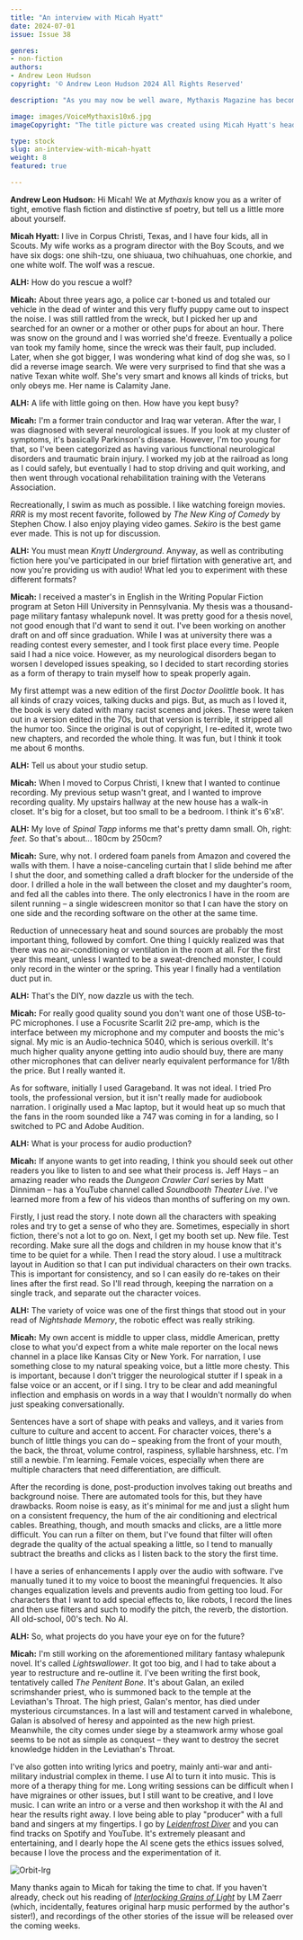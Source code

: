 ```yaml
---
title: "An interview with Micah Hyatt"
date: 2024-07-01
issue: Issue 38

genres:
- non-fiction
authors:
- Andrew Leon Hudson
copyright: '© Andrew Leon Hudson 2024 All Rights Reserved'

description: "As you may now be well aware, Mythaxis Magazine has become a platform for audio-format speculative fiction! It's fair to say that there's one man we have to thank for that: Micah Hyatt, a past contributor to these pages with fiction, poetry, and experiments in generative art, so we lured him from the studio long enough to chat a little about himself, and the voice of Mythaxis."

image: images/VoiceMythaxis10x6.jpg
imageCopyright: "The title picture was created using Micah Hyatt's headshot and a Creative Commons image by [OpenClipart-Vectors](https://pixabay.com/vectors/audio-music-sfa-jazz-sound-wave-1293262/) - many thanks!"

type: stock
slug: an-interview-with-micah-hyatt
weight: 8
featured: true

---
```


**Andrew Leon Hudson:** Hi Micah! We at *Mythaxis* know you as a writer of tight, emotive flash fiction and distinctive sf poetry, but tell us a little more about yourself. 

**Micah Hyatt:** I live in Corpus Christi, Texas, and I have four kids, all in Scouts. My wife works as a program director with the Boy Scouts, and we have six dogs: one shih-tzu, one shiuaua, two chihuahuas, one chorkie, and one white wolf. The wolf was a rescue.

**ALH:** How do you rescue a wolf?

**Micah:** About three years ago, a police car t-boned us and totaled our vehicle in the dead of winter and this very fluffy puppy came out to inspect the noise. I was still rattled from the wreck, but I picked her up and searched for an owner or a mother or other pups for about an hour. There was snow on the ground and I was worried she'd freeze. Eventually a police van took my family home, since the wreck was their fault, pup included. Later, when she got bigger, I was wondering what kind of dog she was, so I did a reverse image search. We were very surprised to find that she was a native Texan white wolf. She's very smart and knows all kinds of tricks, but only obeys me. Her name is Calamity Jane. 

**ALH:** A life with little going on then. How have you kept busy?

**Micah:** I'm a former train conductor and Iraq war veteran. After the war, I was diagnosed with several neurological issues. If you look at my cluster of symptoms, it's basically Parkinson's disease. However, I'm too young for that, so I've been categorized as having various functional neurological disorders and traumatic brain injury. I worked my job at the railroad as long as I could safely, but eventually I had to stop driving and quit working, and then went through vocational rehabilitation training with the Veterans Association.

Recreationally, I swim as much as possible. I like watching foreign movies. *RRR* is my most recent favorite, followed by *The New King of Comedy* by Stephen Chow. I also enjoy playing video games. *Sekiro* is the best game ever made. This is not up for discussion.

**ALH:** You must mean *Knytt Underground*. Anyway, as well as contributing fiction here you've participated in our brief flirtation with generative art, and now you're providing us with audio! What led you to experiment with these different formats?

**Micah:** I received a master's in English in the Writing Popular Fiction program at Seton Hill University in Pennsylvania. My thesis was a thousand-page military fantasy whalepunk novel. It was pretty good for a thesis novel, not good enough that I'd want to send it out. I've been working on another draft on and off since graduation. While I was at university there was a reading contest every semester, and I took first place every time. People said I had a nice voice. However, as my neurological disorders began to worsen I developed issues speaking, so I decided to start recording stories as a form of therapy to train myself how to speak properly again.

My first attempt was a new edition of the first *Doctor Doolittle* book. It has all kinds of crazy voices, talking ducks and pigs. But, as much as I loved it, the book is very dated with many racist scenes and jokes. These were taken out in a version edited in the 70s, but that version is terrible, it stripped all the humor too. Since the original is out of copyright, I re-edited it, wrote two new chapters, and recorded the whole thing. It was fun, but I think it took me about 6 months.

**ALH:** Tell us about your studio setup.

**Micah:** When I moved to Corpus Christi, I knew that I wanted to continue recording. My previous setup wasn't great, and I wanted to improve recording quality. My upstairs hallway at the new house has a walk-in closet. It's big for a closet, but too small to be a bedroom. I think it's 6'x8'.

**ALH:** My love of *Spinal Tapp* informs me that's pretty damn small. Oh, right: *feet*. So that's about... 180cm by 250cm?

**Micah:** Sure, why not. I ordered foam panels from Amazon and covered the walls with them. I have a noise-canceling curtain that I slide behind me after I shut the door, and something called a draft blocker for the underside of the door. I drilled a hole in the wall between the closet and my daughter's room, and fed all the cables into there. The only electronics I have in the room are silent running – a single widescreen monitor so that I can have the story on one side and the recording software on the other at the same time.

Reduction of unnecessary heat and sound sources are probably the most important thing, followed by comfort. One thing I quickly realized was that there was no air-conditioning or ventilation in the room at all. For the first year this meant, unless I wanted to be a sweat-drenched monster, I could only record in the winter or the spring. This year I finally had a ventilation duct put in.

**ALH:** That's the DIY, now dazzle us with the tech.

**Micah:** For really good quality sound you don't want one of those USB-to-PC microphones. I use a Focusrite Scarlit 2i2 pre-amp, which is the interface between my microphone and my computer and boosts the mic's signal. My mic is an Audio-technica 5040, which is serious overkill. It's much higher quality anyone getting into audio should buy, there are many other microphones that can deliver nearly equivalent performance for 1/8th the price. But I really wanted it.

As for software, initially I used Garageband. It was not ideal. I tried Pro tools, the professional version, but it isn't really made for audiobook narration. I originally used a Mac laptop, but it would heat up so much that the fans in the room sounded like a 747 was coming in for a landing, so I switched to PC and Adobe Audition.

**ALH:** What is your process for audio production?

**Micah:** If anyone wants to get into reading, I think you should seek out other readers you like to listen to and see what their process is. Jeff Hays – an amazing reader who reads the *Dungeon Crawler Carl* series by Matt Dinniman – has a YouTube channel called *Soundbooth Theater Live*. I've learned more from a few of his videos than months of suffering on my own.

Firstly, I just read the story. I note down all the characters with speaking roles and try to get a sense of who they are. Sometimes, especially in short fiction, there's not a lot to go on. Next, I get my booth set up. New file. Test recording. Make sure all the dogs and children in my house know that it's time to be quiet for a while. Then I read the story aloud. I use a multitrack layout in Audition so that I can put individual characters on their own tracks. This is important for consistency, and so I can easily do re-takes on their lines after the first read. So I'll read through, keeping the narration on a single track, and separate out the character voices.

**ALH:** The variety of voice was one of the first things that stood out in your read of *Nightshade Memory*, the robotic effect was really striking.

**Micah:** My own accent is middle to upper class, middle American, pretty close to what you'd expect from a white male reporter on the local news channel in a place like Kansas City or New York. For narration, I use something close to my natural speaking voice, but a little more chesty. This is important, because I don't trigger the neurological stutter if I speak in a false voice or an accent, or if I sing. I try to be clear and add meaningful inflection and emphasis on words in a way that I wouldn't normally do when just speaking conversationally.

Sentences have a sort of shape with peaks and valleys, and it varies from culture to culture and accent to accent. For character voices, there's a bunch of little things you can do – speaking from the front of your mouth, the back, the throat, volume control, raspiness, syllable harshness, etc. I'm still a newbie. I'm learning. Female voices, especially when there are multiple characters that need differentiation, are difficult.

After the recording is done, post-production involves taking out breaths and background noise. There are automated tools for this, but they have drawbacks. Room noise is easy, as it's minimal for me and just a slight hum on a consistent frequency, the hum of the air conditioning and electrical cables. Breathing, though, and mouth smacks and clicks, are a little more difficult. You can run a filter on them, but I've found that filter will often degrade the quality of the actual speaking a little, so I tend to manually subtract the breaths and clicks as I Iisten back to the story the first time.

I have a series of enhancements I apply over the audio with software. I've manually tuned it to my voice to boost the meaningful frequencies. It also changes equalization levels and prevents audio from getting too loud. For characters that I want to add special effects to, like robots, I record the lines and then use filters and such to modify the pitch, the reverb, the distortion. All old-school, 00's tech. No AI.

**ALH:** So, what projects do you have your eye on for the future?

**Micah:** I'm still working on the aforementioned military fantasy whalepunk novel. It's called *Lightswallower*. It got too big, and I had to take about a year to restructure and re-outline it. I've been writing the first book, tentatively called *The Penitent Bone*. It's about Galan, an exiled scrimshander priest, who is summoned back to the temple at the Leviathan's Throat. The high priest, Galan's mentor, has died under mysterious circumstances. In a last will and testament carved in whalebone, Galan is absolved of heresy and appointed as the new high priest. Meanwhile, the city comes under siege by a steamwork army whose goal seems to be not as simple as conquest – they want to destroy the secret knowledge hidden in the Leviathan's Throat.   

I've also gotten into writing lyrics and poetry, mainly anti-war and anti-military industrial complex in theme. I use AI to turn it into music. This is more of a therapy thing for me. Long writing sessions can be difficult when I have migraines or other issues, but I still want to be creative, and I love music. I can write an intro or a verse and then workshop it with the AI and hear the results right away. I love being able to play "producer" with a full band and singers at my fingertips. I go by *[Leidenfrost Diver](https://distrokid.com/hyperfollow/leidenfrostdiver/the-wmds)* and you can find tracks on Spotify and YouTube. It's extremely pleasant and entertaining, and I dearly hope the AI scene gets the ethics issues solved, because I love the process and the experimentation of it.

![Orbit-lrg](images/Orbit.svg)

Many thanks again to Micah for taking the time to chat. If you haven't already, check out his reading of *[Interlocking Grains of Light](https://mythaxis.co.uk/issue-38/interlocking-grains-of-light.html)* by LM Zaerr (which, incidentally, features original harp music performed by the author's sister!), and recordings of the other stories of the issue will be released over the coming weeks.
